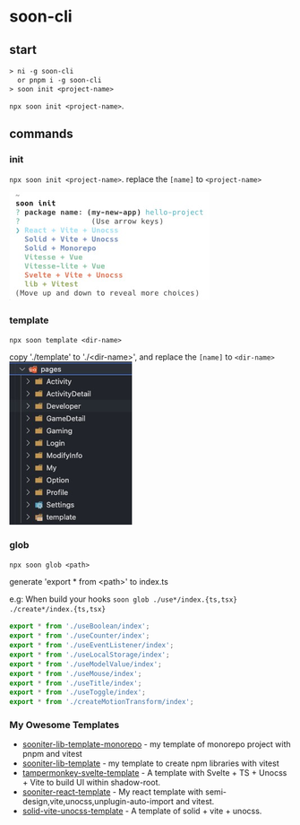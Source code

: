 # soon-cli

## start

```shell
> ni -g soon-cli
  or pnpm i -g soon-cli
> soon init <project-name>
```

`npx soon init <project-name>`.

## commands

### init

`npx soon init <project-name>`.
replace the `[name]` to `<project-name>`

![init preview](https://raw.githubusercontent.com/SoonIter/soon-cli/master/docs/init.png)

### template

`npx soon template <dir-name>`

copy './template' to './\<dir-name\>', and replace the `[name]` to `<dir-name>`
![template preview](https://raw.githubusercontent.com/SoonIter/soon-cli/master/docs/template.png)


### glob

`npx soon glob <path>`

generate 'export \* from \<path\>' to index.ts

e.g: When build your hooks  `soon glob ./use*/index.{ts,tsx} ./create*/index.{ts,tsx}`

```typescript
export * from './useBoolean/index';
export * from './useCounter/index';
export * from './useEventListener/index';
export * from './useLocalStorage/index';
export * from './useModelValue/index';
export * from './useMouse/index';
export * from './useTitle/index';
export * from './useToggle/index';
export * from './createMotionTransform/index';
```

### My Owesome Templates

- [sooniter-lib-template-monorepo](https://github.com/SoonIter/sooniter-lib-template-monorepo) - my template of monorepo project with pnpm and vitest
- [sooniter-lib-template](https://github.com/SoonIter/sooniter-lib-template) - my template to create npm libraries with vitest
- [tampermonkey-svelte-template](https://github.com/SoonIter/tampermonkey-svelte-template) - A template with Svelte + TS + Unocss + Vite to build UI within shadow-root.
- [sooniter-react-template](https://github.com/SoonIter/sooniter-react-template) - My react template with semi-design,vite,unocss,unplugin-auto-import and vitest.
- [solid-vite-unocss-template](https://github.com/SoonIter/solid-vite-unocss-template) - A template of solid + vite + unocss.
